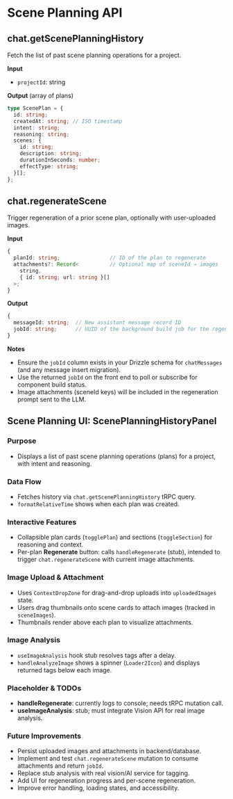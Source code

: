 # Scene Planning API

## chat.getScenePlanningHistory

Fetch the list of past scene planning operations for a project.

**Input**
- `projectId`: string

**Output** (array of plans)
```ts
type ScenePlan = {
  id: string;
  createdAt: string; // ISO timestamp
  intent: string;
  reasoning: string;
  scenes: {
    id: string;
    description: string;
    durationInSeconds: number;
    effectType: string;
  }[];
};
```

## chat.regenerateScene

Trigger regeneration of a prior scene plan, optionally with user-uploaded images.

**Input**
```ts
{
  planId: string;                // ID of the plan to regenerate
  attachments?: Record<          // Optional map of sceneId → images
    string,
    { id: string; url: string }[]
  >;
}
```

**Output**
```ts
{
  messageId: string;  // New assistant message record ID
  jobId: string;      // UUID of the background build job for the regenerated scene component
}
```

**Notes**
- Ensure the `jobId` column exists in your Drizzle schema for `chatMessages` (and any message insert migration).
- Use the returned `jobId` on the front end to poll or subscribe for component build status.
- Image attachments (sceneId keys) will be included in the regeneration prompt sent to the LLM.

## Scene Planning UI: ScenePlanningHistoryPanel

### Purpose
- Displays a list of past scene planning operations (plans) for a project, with intent and reasoning.

### Data Flow
- Fetches history via `chat.getScenePlanningHistory` tRPC query.
- `formatRelativeTime` shows when each plan was created.

### Interactive Features
- Collapsible plan cards (`togglePlan`) and sections (`toggleSection`) for reasoning and context.
- Per-plan **Regenerate** button: calls `handleRegenerate` (stub), intended to trigger `chat.regenerateScene` with current image attachments.

### Image Upload & Attachment
- Uses `ContextDropZone` for drag-and-drop uploads into `uploadedImages` state.
- Users drag thumbnails onto scene cards to attach images (tracked in `sceneImages`).
- Thumbnails render above each plan to visualize attachments.

### Image Analysis
- `useImageAnalysis` hook stub resolves tags after a delay.
- `handleAnalyzeImage` shows a spinner (`Loader2Icon`) and displays returned tags below each image.

### Placeholder & TODOs
- **handleRegenerate**: currently logs to console; needs tRPC mutation call.
- **useImageAnalysis**: stub; must integrate Vision API for real image analysis.

### Future Improvements
- Persist uploaded images and attachments in backend/database.
- Implement and test `chat.regenerateScene` mutation to consume attachments and return `jobId`.
- Replace stub analysis with real vision/AI service for tagging.
- Add UI for regeneration progress and per-scene regeneration.
- Improve error handling, loading states, and accessibility.